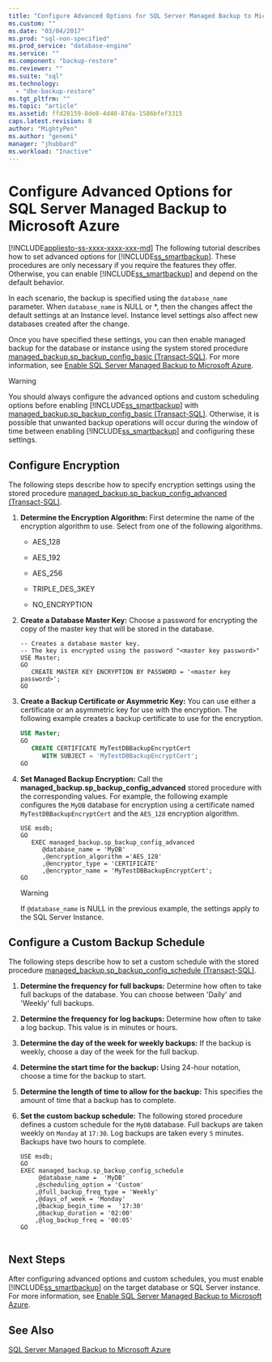 ```yaml
---
title: "Configure Advanced Options for SQL Server Managed Backup to Microsoft Azure | Microsoft Docs"
ms.custom: ""
ms.date: "03/04/2017"
ms.prod: "sql-non-specified"
ms.prod_service: "database-engine"
ms.service: ""
ms.component: "backup-restore"
ms.reviewer: ""
ms.suite: "sql"
ms.technology: 
  - "dbe-backup-restore"
ms.tgt_pltfrm: ""
ms.topic: "article"
ms.assetid: ffd28159-8de8-4d40-87da-1586bfef3315
caps.latest.revision: 8
author: "MightyPen"
ms.author: "genemi"
manager: "jhubbard"
ms.workload: "Inactive"
---
```

# Configure Advanced Options for SQL Server Managed Backup to Microsoft Azure
[!INCLUDE[appliesto-ss-xxxx-xxxx-xxx-md](../../includes/appliesto-ss-xxxx-xxxx-xxx-md.md)]
  The following tutorial describes how to set advanced options for [!INCLUDE[ss_smartbackup](../../includes/ss-smartbackup-md.md)]. These procedures are only necessary if you require the features they offer. Otherwise, you can enable [!INCLUDE[ss_smartbackup](../../includes/ss-smartbackup-md.md)] and depend on the default behavior.  
  
 In each scenario, the backup is specified using the `database_name` parameter. When `database_name` is NULL or *, then the changes affect the default settings at an Instance level. Instance level settings also affect new databases created after the change.  
  
 Once you have specified these settings, you can then enable managed backup for the database or instance using the system stored procedure [managed_backup.sp_backup_config_basic (Transact-SQL)](../../relational-databases/system-stored-procedures/managed-backup-sp-backup-config-basic-transact-sql.md). For more information, see [Enable SQL Server Managed Backup to Microsoft Azure](../../relational-databases/backup-restore/enable-sql-server-managed-backup-to-microsoft-azure.md).  
  
> [!WARNING]  
>  You should always configure the advanced options and custom scheduling options before enabling [!INCLUDE[ss_smartbackup](../../includes/ss-smartbackup-md.md)] with [managed_backup.sp_backup_config_basic (Transact-SQL)](../../relational-databases/system-stored-procedures/managed-backup-sp-backup-config-basic-transact-sql.md). Otherwise, it is possible that unwanted backup operations will occur during the window of time between enabling [!INCLUDE[ss_smartbackup](../../includes/ss-smartbackup-md.md)] and configuring these settings.  
  
## Configure Encryption  
 The following steps describe how to specify encryption settings using the stored procedure  [managed_backup.sp_backup_config_advanced &#40;Transact-SQL&#41;](../../relational-databases/system-stored-procedures/managed-backup-sp-backup-config-advanced-transact-sql.md).  
  
1.  **Determine the Encryption Algorithm:** First determine the name of the encryption algorithm to use. Select from one of the following algorithms.  
  
    -   AES_128  
  
    -   AES_192  
  
    -   AES_256  
  
    -   TRIPLE_DES_3KEY  
  
    -   NO_ENCRYPTION  
  
2.  **Create a Database Master Key:** Choose a password for encrypting the copy of the master key that will be stored in the database.  
  
    ```  
    -- Creates a database master key.  
    -- The key is encrypted using the password "<master key password>"  
    USE Master;  
    GO  
       CREATE MASTER KEY ENCRYPTION BY PASSWORD = '<master key password>';  
    GO  
    ```  
  
3.  **Create a Backup Certificate or Asymmetric Key:** You can use either a certificate or an asymmetric key for use with the encryption. The following example creates a backup certificate to use for the encryption.  
  
    ```sql  
    USE Master;  
    GO  
       CREATE CERTIFICATE MyTestDBBackupEncryptCert  
          WITH SUBJECT = 'MyTestDBBackupEncryptCert';  
    GO  
    ```  
  
4.  **Set Managed Backup Encryption:** Call the **managed_backup.sp_backup_config_advanced** stored procedure with the corresponding values. For example, the following example configures the `MyDB` database for encryption using a certificate named `MyTestDBBackupEncryptCert` and the `AES_128` encryption algorithm.  
  
    ```  
    USE msdb;  
    GO  
       EXEC managed_backup.sp_backup_config_advanced  
          @database_name = 'MyDB'                
          ,@encryption_algorithm ='AES_128'  
          ,@encryptor_type = 'CERTIFICATE'  
          ,@encryptor_name = 'MyTestDBBackupEncryptCert';  
    GO  
    ```  
  
    > [!WARNING]  
    >  If `@database_name` is NULL in the previous example, the settings apply to the SQL Server Instance.  
  
## Configure a Custom Backup Schedule  
 The following steps describe how to set a custom schedule with the stored procedure [managed_backup.sp_backup_config_schedule &#40;Transact-SQL&#41;](../../relational-databases/system-stored-procedures/managed-backup-sp-backup-config-schedule-transact-sql.md).  
  
1.  **Determine the frequency for full backups:** Determine how often to take full backups of the database. You can choose between 'Daily' and 'Weekly' full backups.  
  
2.  **Determine the frequency for log backups:** Determine how often to take a log backup. This value is in minutes or hours.  
  
3.  **Determine the day of the week for weekly backups:** If the backup is weekly, choose a day of the week for the full backup.  
  
4.  **Determine the start time for the backup:** Using 24-hour notation, choose a time for the backup to start.  
  
5.  **Determine the length of time to allow for the backup:** This specifies the amount of time that a backup has to complete.  
  
6.  **Set the custom backup schedule:** The following stored procedure defines a custom schedule for the `MyDB` database. Full backups are taken weekly on `Monday` at `17:30`. Log backups are taken every `5` minutes. Backups have two hours to complete.  
  
    ```  
    USE msdb;  
    GO  
    EXEC managed_backup.sp_backup_config_schedule   
         @database_name =  'MyDB'  
        ,@scheduling_option = 'Custom'  
        ,@full_backup_freq_type = 'Weekly'  
        ,@days_of_week = 'Monday'  
        ,@backup_begin_time =  '17:30'  
        ,@backup_duration = '02:00'  
        ,@log_backup_freq = '00:05'  
    GO  
  
    ```  
  
## Next Steps  
 After configuring advanced options and custom schedules, you must enable [!INCLUDE[ss_smartbackup](../../includes/ss-smartbackup-md.md)] on the target database or SQL Server instance. For more information, see [Enable SQL Server Managed Backup to Microsoft Azure](../../relational-databases/backup-restore/enable-sql-server-managed-backup-to-microsoft-azure.md).  
  
## See Also  
 [SQL Server Managed Backup to Microsoft Azure](../../relational-databases/backup-restore/sql-server-managed-backup-to-microsoft-azure.md)  
  
  
